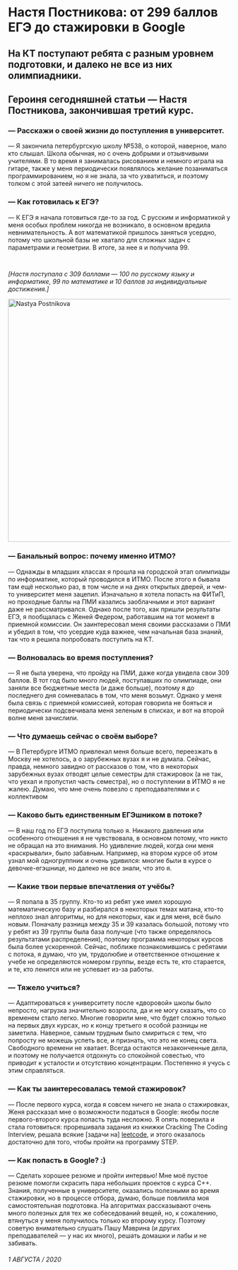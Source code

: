 # Настя Постникова: от 299 баллов ЕГЭ до стажировки в Google

## На КТ поступают ребята с разным уровнем подготовки, и далеко не все из них олимпиадники.
## Героиня сегодняшней статьи — Настя Постникова, закончившая третий курс.

### — Расскажи о своей жизни до поступления в университет.

— Я закончила петербургскую школу №538, о которой, наверное, мало кто слышал. Школа обычная, но с очень добрыми и
отзывчивыми учителями. В то время я занималась рисованием и немного играла на гитаре, также у меня периодически
появлялось желание позаниматься программированием, но я не знала, за что ухватиться, и поэтому толком с этой затеей
ничего не получилось.

### — Как готовилась к ЕГЭ?

— К ЕГЭ я начала готовиться где-то за год. С русским и информатикой у меня особых проблем никогда не возникало, в
основном вредила невнимательность. А вот математикой пришлось заняться усердно, потому что школьной базы не хватало для
сложных задач с параметрами и геометрии. В итоге, за нее я и получила 99.

<div style="height: 15px"></div>

_[Настя поступала с 309 баллами — 100 по русскому языку и информатике, 99 по математике и 10 баллов за индивидуальные достижения.]_

<img src="/img/interviews/nastya_postnikova/preview.png" alt="Nastya Postnikova" height="550px" width="960px"/>

### — Банальный вопрос: почему именно ИТМО?

— Однажды в младших классах я прошла на городской этап олимпиады по информатике, который проводился в ИТМО. После этого
я бывала там ещё несколько раз, в том числе и на днях открытых дверей, и чем-то университет меня зацепил. Изначально я
хотела попасть на ФИТиП, но проходные баллы на ПМИ казались заоблачными и этот вариант даже не рассматривался. Однако
после того, как пришли результаты ЕГЭ, я пообщалась с Женей Федером, работавшим на тот момент в приемной комиссии. Он
заинтересовал меня своими рассказами о ПМИ и убедил в том, что усердие куда важнее, чем начальная база знаний, так что я
решила попробовать поступить на КТ.

### — Волновалась во время поступления?

— Я не была уверена, что пройду на ПМИ, даже когда увидела свои 309 баллов. В тот год было много людей, поступавших по
олимпиаде, они заняли все бюджетные места (и даже больше), поэтому я до последнего дня сомневалась в том, что меня
возьмут. Однако у меня была связь с приемной комиссией, которая говорила не бояться и периодически подсвечивала меня
зеленым в списках, и вот на второй волне меня зачислили.

### — Что думаешь сейчас о своём выборе?

— В Петербурге ИТМО привлекал меня больше всего, переезжать в Москву не хотелось, а о зарубежных вузах я и не думала.
Сейчас, правда, немного завидно от рассказов о том, что в некоторых зарубежных вузах отводят целые семестры для
стажировок (а не так, что уехал и пропустил часть семестра), но о поступлении в ИТМО я не жалею. Думаю, что мне очень
повезло с преподавателями и с коллективом

### — Каково быть единственным ЕГЭшником в потоке?

— В наш год по ЕГЭ поступила только я. Никакого давления или особенного отношения я не чувствовала, в основном потому,
что никто не обращал на это внимания. Но удивление людей, когда они меня «раскрывали», было забавным. Например, на
втором курсе об этом узнал мой одногруппник и очень удивился: многие были в курсе о девочке-егэшнице, но далеко не все
знали, что это я.

### — Какие твои первые впечатления от учёбы?

— Я попала в 35 группу. Кто-то из ребят уже имел хорошую математическую базу и разбирался в некоторых темах матана,
кто-то неплохо знал алгоритмы, но для некоторых, как и для меня, всё было новым. Поначалу разница между 35 и 39 казалась
большой, потому что у ребят из 39 группы была база получше (что также определялось результатами распределения), поэтому
программа некоторых курсов была более ускоренной. Сейчас, поближе познакомившись с ребятами с потока, я думаю, что ум,
трудолюбие и ответственное отношение к учебе не определяются номером группы, везде есть те, кто старается, и те, кто
ленится или не успевает из-за работы.

### — Тяжело учиться?

— Адаптироваться к университету после «дворовой» школы было непросто, нагрузка значительно возросла, да и не могу
сказать, что со временем стало легко. Многие говорили мне, что будет сложно только на первых двух курсах, но к концу
третьего я особой разницы не заметила. Наверное, самым трудным было смириться с тем, что попросту не можешь успеть все,
и признать, что это не конец света. Свободного времени не хватает. Всегда остаются незаконченные дела, и поэтому не
получается отдохнуть со спокойной совестью, что приводит к усталости и отсутствию концентрации. Постепенно я учусь с
этим справляться.

### — Как ты заинтересовалась темой стажировок?

— После первого курса, когда я совсем ничего не знала о стажировках, Женя рассказал мне о возможности податься в Google:
якобы после первого-второго курса попасть туда несложно. Я опять поверила и стала готовиться: прорешивала задания из
книжки Cracking The Coding Interview, решала всякие \[задачи на\] [leetcode](https://leetcode.com), и этого оказалось
достаточно для того, чтобы пройти на программу STEP.

### — Как попасть в Google? :)

— Сделать хорошее резюме и пройти интервью! Мне моё пустое резюме помогли скрасить пара небольших проектов с курса C++.
Знания, полученные в университете, оказались полезными во время стажировки, но в процессе отбора, думаю, больше повлияла
моя самостоятельная подготовка. На алгоритмах рассказывают очень много полезных для тех же собеседований вещей, но, к
сожалению, втянуться у меня получилось только ко второму курсу. Поэтому советую внимательно слушать Пашу Маврина (и
других преподавателей — у нас их много), решать домашки и лабы и не забивать.

###### 1 АВГУСТА / 2020